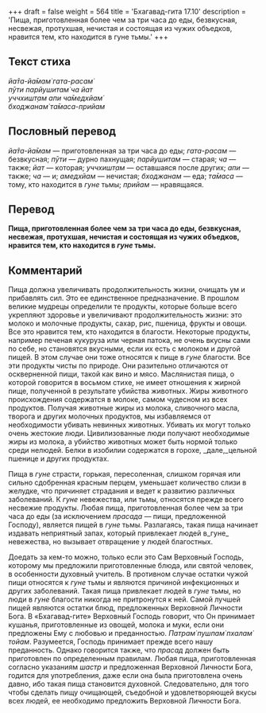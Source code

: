 +++
draft = false
weight = 564
title = 'Бхагавад-гита 17.10'
description = 'Пища, приготовленная более чем за три часа до еды, безвкусная, несвежая, протухшая, нечистая и состоящая из чужих объедков, нравится тем, кто находится в гуне тьмы.'
+++

## Текст стиха

_йа̄та-йа̄мам̇ гата-расам̇  
пӯти парйушитам̇ ча йат  
уччхишт̣ам апи ча̄медхйам̇  
бходжанам̇ та̄маса-прийам_

## Пословный перевод

_йа̄та_\-_йа̄мам_ — приготовленная за три часа до еды; _гата_\-_расам_ — безвкусная; _пӯти_ — дурно пахнущая; _парйушитам_ — старая; _ча_ — также; _йат_ — которая; _уччхишт̣ам_ — оставшаяся после других; _апи_ — также; _ча_ — и; _амедхйам_ — нечистая; _бходжанам_ — еда; _та̄маса_ — тому, кто находится в _гуне_ тьмы; _прийам_ — нравящаяся.

## Перевод

**Пища, приготовленная более чем за три часа до еды, безвкусная, несвежая, протухшая, нечистая и состоящая из чужих объедков, нравится тем, кто находится в _гуне_ тьмы.**

## Комментарий

Пища должна увеличивать продолжительность жизни, очищать ум и прибавлять сил. Это ее единственное предназначение. В прошлом великие мудрецы определили те продукты, которые больше всего укрепляют здоровье и увеличивают продолжительность жизни: это молоко и молочные продукты, сахар, рис, пшеница, фрукты и овощи. Все это нравится тем, кто находится в благости. Некоторые продукты, например печеная кукуруза или черная патока, не очень вкусны сами по себе, но становятся вкусными, если их есть с молоком и другой пищей. В этом случае они тоже относятся к пище в _гуне_ благости. Все эти продукты чисты по природе. Они разительно отличаются от оскверненной пищи, такой как вино и мясо. Маслянистая пища, о которой говорится в восьмом стихе, не имеет отношения к жирной пище, полученной в результате убийства животных. Жиры животного происхождения содержатся в молоке, самом чудесном из всех продуктов. Получая животные жиры из молока, сливочного масла, творога и других молочных продуктов, мы избавляемся от необходимости убивать невинных животных. Убивать их могут только очень жестокие люди. Цивилизованные люди получают необходимые жиры из молока, а убийство животных может быть нормой только среди нелюдей. Белки в изобилии содержатся в горохе, _дале,_цельной пшенице и других продуктах.

Пища в _гуне_ страсти, горькая, пересоленная, слишком горячая или сильно сдобренная красным перцем, уменьшает количество слизи в желудке, что причиняет страдания и ведет к развитию различных заболеваний. К _гуне_ невежества, или тьмы, относятся прежде всего несвежие продукты. Любая пища, приготовленная более чем за три часа до еды (за исключением _прасада_ — пищи, предложенной Господу), является пищей в _гуне_ тьмы. Разлагаясь, такая пища начинает издавать неприятный запах, который привлекает людей в_гуне_ невежества, но вызывает отвращение у людей благостных.

Доедать за кем-то можно, только если это Сам Верховный Господь, которому мы предложили приготовленные блюда, или святой человек, в особенности духовный учитель. В противном случае остатки чужой пищи относятся к _гуне_ тьмы и являются причиной инфекционных и других заболеваний. Такая пища привлекает людей в _гуне_ тьмы, но люди в _гуне_ благости никогда не притронутся к ней. Самой лучшей пищей являются остатки блюд, предложенных Верховной Личности Бога. В «Бхагавад-гите» Верховный Господь говорит, что Он принимает кушанья, приготовленные из овощей, молока и муки, если они предложены Ему с любовью и преданностью. _Патрам̇ пушпам̇ пхалам̇ тойам_. Разумеется, Господь принимает прежде всего нашу преданность. Однако говорится также, что _прасад_ должен быть приготовлен по определенным правилам. Любая пища, приготовленная согласно указаниям _шастр_ и предложенная Верховной Личности Бога, годится для употребления, даже если она была приготовлена очень давно, ибо такая пища становится духовной. Следовательно, для того чтобы сделать пищу очищающей, съедобной и удовлетворяющей вкусы всех людей, ее необходимо предложить Верховной Личности Бога.
